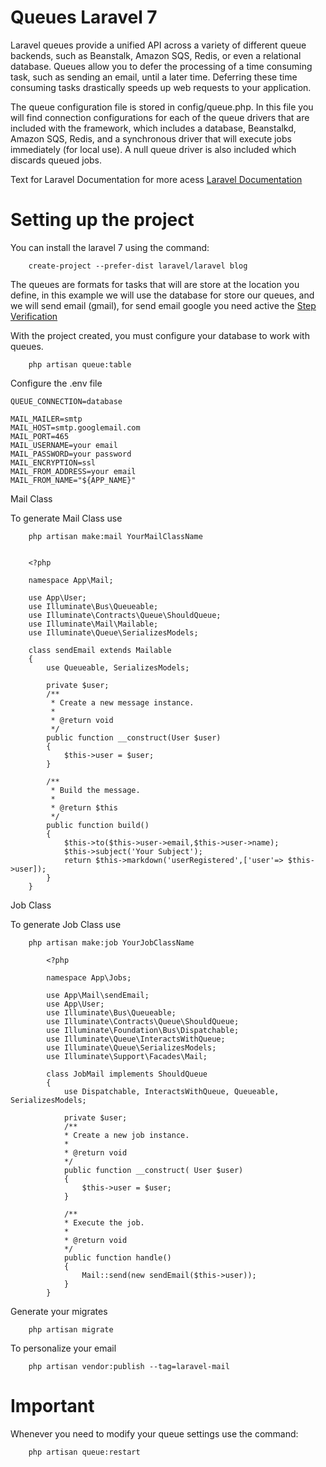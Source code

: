 # Queues Laravel 7
Laravel queues provide a unified API across a variety of different queue backends, such as Beanstalk, Amazon SQS, Redis, or even a relational database. Queues allow you to defer the processing of a time consuming task, such as sending an email, until a later time. Deferring these time consuming tasks drastically speeds up web requests to your application.

The queue configuration file is stored in config/queue.php. In this file you will find connection configurations for each of the queue drivers that are included with the framework, which includes a database, Beanstalkd, Amazon SQS, Redis, and a synchronous driver that will execute jobs immediately (for local use). A null queue driver is also included which discards queued jobs.

Text for Laravel Documentation for more acess [Laravel Documentation](<https://laravel.com/docs/>)

# Setting up the project

You can install the laravel 7 using the command:

```
    create-project --prefer-dist laravel/laravel blog
```

The queues are formats for tasks that will are store at the location you define, in this example we will use the database for store our queues, and we will send email (gmail), for send email google you need active the [Step Verification](https://myaccount.google.com/signinoptions/two-step-verification/enroll-welcome)

With the project created, you must configure your database to work with queues.
```
    php artisan queue:table
```

Configure the .env file
```
QUEUE_CONNECTION=database

MAIL_MAILER=smtp
MAIL_HOST=smtp.googlemail.com
MAIL_PORT=465
MAIL_USERNAME=your email
MAIL_PASSWORD=your password
MAIL_ENCRYPTION=ssl
MAIL_FROM_ADDRESS=your email
MAIL_FROM_NAME="${APP_NAME}"
```

Mail Class

To generate Mail Class use

```
    php artisan make:mail YourMailClassName
```

```

    <?php

    namespace App\Mail;

    use App\User;
    use Illuminate\Bus\Queueable;
    use Illuminate\Contracts\Queue\ShouldQueue;
    use Illuminate\Mail\Mailable;
    use Illuminate\Queue\SerializesModels;

    class sendEmail extends Mailable
    {
        use Queueable, SerializesModels;

        private $user;
        /**
         * Create a new message instance.
         *
         * @return void
         */
        public function __construct(User $user)
        {
            $this->user = $user;
        }

        /**
         * Build the message.
         *
         * @return $this
         */
        public function build()
        {
            $this->to($this->user->email,$this->user->name);
            $this->subject('Your Subject');
            return $this->markdown('userRegistered',['user'=> $this->user]);
        }
    }
```

Job Class

To generate Job Class use

```
    php artisan make:job YourJobClassName
```

```
        <?php

        namespace App\Jobs;

        use App\Mail\sendEmail;
        use App\User;
        use Illuminate\Bus\Queueable;
        use Illuminate\Contracts\Queue\ShouldQueue;
        use Illuminate\Foundation\Bus\Dispatchable;
        use Illuminate\Queue\InteractsWithQueue;
        use Illuminate\Queue\SerializesModels;
        use Illuminate\Support\Facades\Mail;

        class JobMail implements ShouldQueue
        {
            use Dispatchable, InteractsWithQueue, Queueable, SerializesModels;

            private $user;
            /**
            * Create a new job instance.
            *
            * @return void
            */
            public function __construct( User $user)
            {
                $this->user = $user;
            }

            /**
            * Execute the job.
            *
            * @return void
            */
            public function handle()
            {
                Mail::send(new sendEmail($this->user));
            }
        }
```

Generate your migrates
```
    php artisan migrate
```

To personalize your email
```
    php artisan vendor:publish --tag=laravel-mail
```

# Important

Whenever you need to modify your queue settings use the command:

```
    php artisan queue:restart
```
